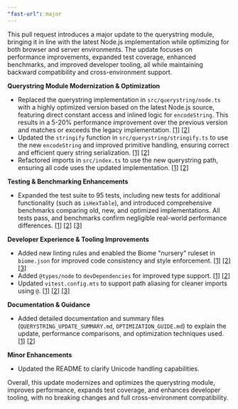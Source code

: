 ```yaml
---
"fast-url": major
---
```


This pull request introduces a major update to the querystring module, bringing it in line with the latest Node.js implementation while optimizing for both browser and server environments. The update focuses on performance improvements, expanded test coverage, enhanced benchmarks, and improved developer tooling, all while maintaining backward compatibility and cross-environment support.

**Querystring Module Modernization & Optimization**
- Replaced the querystring implementation in `src/querystring/node.ts` with a highly optimized version based on the latest Node.js source, featuring direct constant access and inlined logic for `encodeString`. This results in a 5-20% performance improvement over the previous version and matches or exceeds the legacy implementation. [[1]](diffhunk://#diff-0453925e3cc7ea1788c0b323ed15f500ac460437a2b1d6d7b913579f33ea274fR1-R94) [[2]](diffhunk://#diff-14e40eac46f8bc6dc4729aa2106d6980ef015e09358a51d4649e6243ff738357R1-R24)
- Updated the `stringify` function in `src/querystring/stringify.ts` to use the new `encodeString` and improved primitive handling, ensuring correct and efficient query string serialization. [[1]](diffhunk://#diff-fb1a6783ea8dfac582e255a4704987ee3074725b323ab15e2c31d045374e301cR1-R58) [[2]](diffhunk://#diff-14e40eac46f8bc6dc4729aa2106d6980ef015e09358a51d4649e6243ff738357R1-R24)
- Refactored imports in `src/index.ts` to use the new querystring path, ensuring all code uses the updated implementation. [[1]](diffhunk://#diff-a2a171449d862fe29692ce031981047d7ab755ae7f84c707aef80701b3ea0c80L1-R1) [[2]](diffhunk://#diff-14e40eac46f8bc6dc4729aa2106d6980ef015e09358a51d4649e6243ff738357R1-R24)

**Testing & Benchmarking Enhancements**
- Expanded the test suite to 95 tests, including new tests for additional functionality (such as `isHexTable`), and introduced comprehensive benchmarks comparing old, new, and optimized implementations. All tests pass, and benchmarks confirm negligible real-world performance differences. [[1]](diffhunk://#diff-b1255cb5753ee281e39df01d1270d6b0bdad8fa4dd0476d53e278280f4ffa8d1R1-R119) [[2]](diffhunk://#diff-14e40eac46f8bc6dc4729aa2106d6980ef015e09358a51d4649e6243ff738357R1-R24) [[3]](diffhunk://#diff-059db6f886c62bfbe786f10ebcd4dace1c268a8df5f97249ae234e7a0e780202R1-R169)

**Developer Experience & Tooling Improvements**
- Added new linting rules and enabled the Biome "nursery" ruleset in `biome.json` for improved code consistency and style enforcement. [[1]](diffhunk://#diff-2bc8a1f5e9380d5a187a4e90f11b4dd36c3abad6aea44c84be354a4f44cdec55L24-R42) [[2]](diffhunk://#diff-2bc8a1f5e9380d5a187a4e90f11b4dd36c3abad6aea44c84be354a4f44cdec55R52-R58) [[3]](diffhunk://#diff-14e40eac46f8bc6dc4729aa2106d6980ef015e09358a51d4649e6243ff738357R1-R24)
- Added `@types/node` to `devDependencies` for improved type support. [[1]](diffhunk://#diff-7ae45ad102eab3b6d7e7896acd08c427a9b25b346470d7bc6507b6481575d519L39-R44) [[2]](diffhunk://#diff-14e40eac46f8bc6dc4729aa2106d6980ef015e09358a51d4649e6243ff738357R1-R24)
- Updated `vitest.config.mts` to support path aliasing for cleaner imports using `@`. [[1]](diffhunk://#diff-2988e37334fe90f690078d3a20744a1aaae079bd9bb1ce557a3add080dd89141R1-R2) [[2]](diffhunk://#diff-2988e37334fe90f690078d3a20744a1aaae079bd9bb1ce557a3add080dd89141R18-R25) [[3]](diffhunk://#diff-14e40eac46f8bc6dc4729aa2106d6980ef015e09358a51d4649e6243ff738357R1-R24)

**Documentation & Guidance**
- Added detailed documentation and summary files (`QUERYSTRING_UPDATE_SUMMARY.md`, `OPTIMIZATION_GUIDE.md`) to explain the update, performance comparisons, and optimization techniques used. [[1]](diffhunk://#diff-b1255cb5753ee281e39df01d1270d6b0bdad8fa4dd0476d53e278280f4ffa8d1R1-R119) [[2]](diffhunk://#diff-059db6f886c62bfbe786f10ebcd4dace1c268a8df5f97249ae234e7a0e780202R1-R169)

**Minor Enhancements**
- Updated the README to clarify Unicode handling capabilities.

Overall, this update modernizes and optimizes the querystring module, improves performance, expands test coverage, and enhances developer tooling, with no breaking changes and full cross-environment compatibility.
